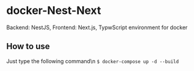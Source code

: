 # docker-Nest-Next
Backend: NestJS, Frontend: Next.js, TypwScript environment for docker

## How to use
Just type the following command\n
```$ docker-compose up -d --build```
